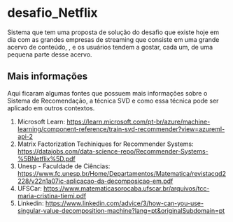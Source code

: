 # desafio_Netflix

Sistema que tem uma proposta de solução do desafio que existe hoje em dia com as grandes empresas de streaming que consiste em uma grande acervo de conteúdo, , e os usuários tendem a gostar, cada um, de uma pequena parte desse acervo.

## Mais informações

Aqui ficaram algumas fontes que possuem mais informações sobre o Sistema de Recomendação, a técnica SVD e como essa técnica pode ser aplicado em outros contextos.

1. Microsoft Learn: https://learn.microsoft.com/pt-br/azure/machine-learning/component-reference/train-svd-recommender?view=azureml-api-2
2. Matrix Factorization Techiniques for Recommender Systems: https://datajobs.com/data-science-repo/Recommender-Systems-%5BNetflix%5D.pdf
3. Unesp - Faculdade de Ciências: https://www.fc.unesp.br/Home/Departamentos/Matematica/revistacqd2228/v22n1a07ic-aplicacao-da-decomposicao-em.pdf
4. UFSCar: https://www.matematicasorocaba.ufscar.br/arquivos/tcc-maria-cristina-tiemi.pdf
5. Linkedin: https://www.linkedin.com/advice/3/how-can-you-use-singular-value-decomposition-machine?lang=pt&originalSubdomain=pt